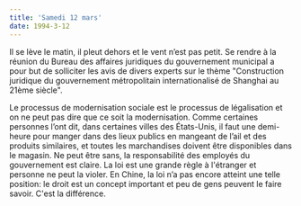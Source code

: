 ```yaml
---
title: 'Samedi 12 mars'
date: 1994-3-12
---
```


Il se lève le matin, il pleut dehors et le vent n’est pas petit. Se rendre à la réunion du Bureau des affaires juridiques du gouvernement municipal a pour but de solliciter les avis de divers experts sur le thème "Construction juridique du gouvernement métropolitain internationalisé de Shanghai au 21ème siècle".

Le processus de modernisation sociale est le processus de légalisation et on ne peut pas dire que ce soit la modernisation. Comme certaines personnes l’ont dit, dans certaines villes des États-Unis, il faut une demi-heure pour manger dans des lieux publics en mangeant de l’ail et des produits similaires, et toutes les marchandises doivent être disponibles dans le magasin. Ne peut être sans, la responsabilité des employés du gouvernement est claire. La loi est une grande règle à l'étranger et personne ne peut la violer. En Chine, la loi n’a pas encore atteint une telle position: le droit est un concept important et peu de gens peuvent le faire savoir. C'est la différence.

